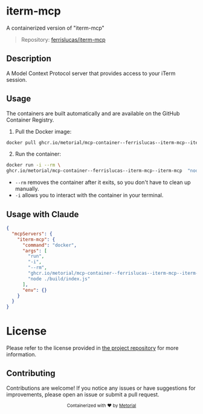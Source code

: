
# iterm-mcp

A containerized version of "iterm-mcp"

> Repository: [ferrislucas/iterm-mcp](https://github.com/ferrislucas/iterm-mcp)

## Description

A Model Context Protocol server that provides access to your iTerm session.


## Usage

The containers are built automatically and are available on the GitHub Container Registry.

1. Pull the Docker image:

```bash
docker pull ghcr.io/metorial/mcp-container--ferrislucas--iterm-mcp--iterm-mcp
```

2. Run the container:

```bash
docker run -i --rm \ 
ghcr.io/metorial/mcp-container--ferrislucas--iterm-mcp--iterm-mcp  "node ./build/index.js"
```

- `--rm` removes the container after it exits, so you don't have to clean up manually.
- `-i` allows you to interact with the container in your terminal.




## Usage with Claude

```json
{
  "mcpServers": {
    "iterm-mcp": {
      "command": "docker",
      "args": [
        "run",
        "-i",
        "--rm",
        "ghcr.io/metorial/mcp-container--ferrislucas--iterm-mcp--iterm-mcp",
        "node ./build/index.js"
      ],
      "env": {}
    }
  }
}
```

# License

Please refer to the license provided in [the project repository](https://github.com/ferrislucas/iterm-mcp) for more information.

## Contributing

Contributions are welcome! If you notice any issues or have suggestions for improvements, please open an issue or submit a pull request.

<div align="center">
  <sub>Containerized with ❤️ by <a href="https://metorial.com">Metorial</a></sub>
</div>
  